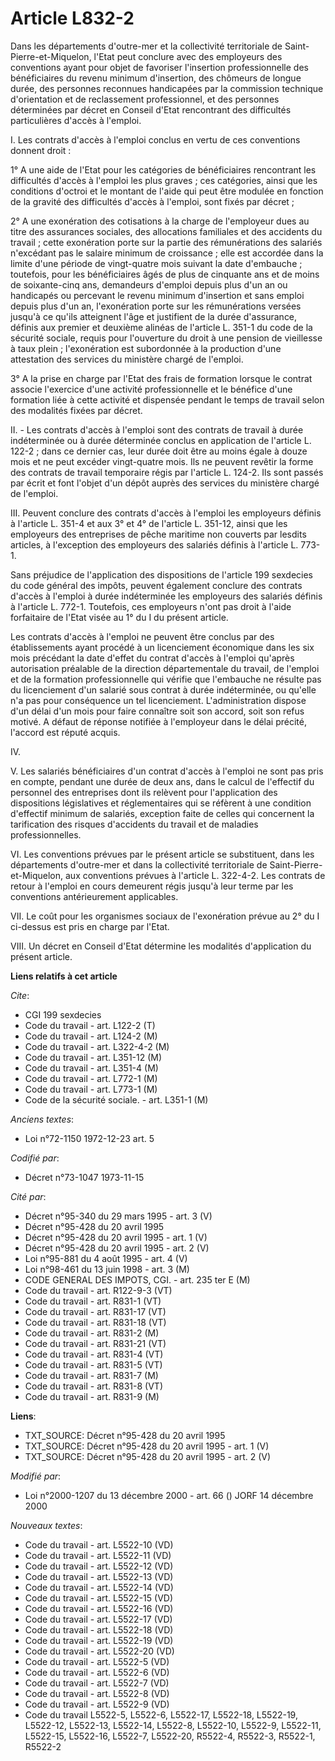 # Article L832-2

Dans les départements d'outre-mer et la collectivité territoriale de Saint-Pierre-et-Miquelon, l'Etat peut conclure avec des
employeurs des conventions ayant pour objet de favoriser l'insertion professionnelle des bénéficiaires du revenu minimum
d'insertion, des chômeurs de longue durée, des personnes reconnues handicapées par la commission technique d'orientation et
de reclassement professionnel, et des personnes déterminées par décret en Conseil d'Etat rencontrant des difficultés
particulières d'accès à l'emploi.

I.  Les contrats d'accès à l'emploi conclus en vertu de ces conventions donnent droit :

1° A une aide de l'Etat pour les catégories de bénéficiaires rencontrant les difficultés d'accès à l'emploi les plus graves ;
ces catégories, ainsi que les conditions d'octroi et le montant de l'aide qui peut être modulée en fonction de la gravité des
difficultés d'accès à l'emploi, sont fixés par décret ;

2° A une exonération des cotisations à la charge de l'employeur dues au titre des assurances sociales, des allocations
familiales et des accidents du travail ; cette exonération porte sur la partie des rémunérations des salariés n'excédant pas
le salaire minimum de croissance ; elle est accordée dans la limite d'une période de vingt-quatre mois suivant la date
d'embauche ; toutefois, pour les bénéficiaires âgés de plus de cinquante ans et de moins de soixante-cinq ans, demandeurs
d'emploi depuis plus d'un an ou handicapés ou percevant le revenu minimum d'insertion et sans emploi depuis plus d'un an,
l'exonération porte sur les rémunérations versées jusqu'à ce qu'ils atteignent l'âge et justifient de la durée d'assurance,
définis aux premier et deuxième alinéas de l'article L. 351-1 du code de la sécurité sociale, requis pour l'ouverture du
droit à une pension de vieillesse à taux plein ; l'exonération est subordonnée à la production d'une attestation des services
du ministère chargé de l'emploi.

3° A la prise en charge par l'Etat des frais de formation lorsque le contrat associe l'exercice d'une activité
professionnelle et le bénéfice d'une formation liée à cette activité et dispensée pendant le temps de travail selon des
modalités fixées par décret.

II. - Les contrats d'accès à l'emploi sont des contrats de travail à durée indéterminée ou à durée déterminée conclus en
application de l'article L. 122-2 ; dans ce dernier cas, leur durée doit être au moins égale à douze mois et ne peut excéder
vingt-quatre mois. Ils ne peuvent revêtir la forme des contrats de travail temporaire régis par l'article L. 124-2. Ils sont
passés par écrit et font l'objet d'un dépôt auprès des services du ministère chargé de l'emploi.

III.  Peuvent conclure des contrats d'accès à l'emploi les employeurs définis à l'article L. 351-4 et aux 3° et 4° de
l'article L. 351-12, ainsi que les employeurs des entreprises de pêche maritime non couverts par lesdits articles, à
l'exception des employeurs des salariés définis à l'article L. 773-1.

Sans préjudice de l'application des dispositions de l'article 199 sexdecies du code général des impôts, peuvent également
conclure des contrats d'accès à l'emploi à durée indéterminée les employeurs des salariés définis à l'article L. 772-1.
Toutefois, ces employeurs n'ont pas droit à l'aide forfaitaire de l'Etat visée au 1° du I du présent article.

Les contrats d'accès à l'emploi ne peuvent être conclus par des établissements ayant procédé à un licenciement économique
dans les six mois précédant la date d'effet du contrat d'accès à l'emploi qu'après autorisation préalable de la direction
départementale du travail, de l'emploi et de la formation professionnelle qui vérifie que l'embauche ne résulte pas du
licenciement d'un salarié sous contrat à durée indéterminée, ou qu'elle n'a pas pour conséquence un tel licenciement.
L'administration dispose d'un délai d'un mois pour faire connaître soit son accord, soit son refus motivé. A défaut de
réponse notifiée à l'employeur dans le délai précité, l'accord est réputé acquis.

IV.

V.  Les salariés bénéficiaires d'un contrat d'accès à l'emploi ne sont pas pris en compte, pendant une durée de deux ans,
dans le calcul de l'effectif du personnel des entreprises dont ils relèvent pour l'application des dispositions législatives
et réglementaires qui se réfèrent à une condition d'effectif minimum de salariés, exception faite de celles qui concernent la
tarification des risques d'accidents du travail et de maladies professionnelles.

VI.  Les conventions prévues par le présent article se substituent, dans les départements d'outre-mer et dans la collectivité
territoriale de Saint-Pierre-et-Miquelon, aux conventions prévues à l'article L. 322-4-2. Les contrats de retour à l'emploi
en cours demeurent régis jusqu'à leur terme par les conventions antérieurement applicables.

VII.  Le coût pour les organismes sociaux de l'exonération prévue au 2° du I ci-dessus est pris en charge par l'Etat.

VIII.  Un décret en Conseil d'Etat détermine les modalités d'application du présent article.

**Liens relatifs à cet article**

_Cite_:

  - CGI 199 sexdecies
  - Code du travail - art. L122-2 (T)
  - Code du travail - art. L124-2 (M)
  - Code du travail - art. L322-4-2 (M)
  - Code du travail - art. L351-12 (M)
  - Code du travail - art. L351-4 (M)
  - Code du travail - art. L772-1 (M)
  - Code du travail - art. L773-1 (M)
  - Code de la sécurité sociale. - art. L351-1 (M)

_Anciens textes_:

  - Loi n°72-1150 1972-12-23 art. 5

_Codifié par_:

  - Décret n°73-1047 1973-11-15

_Cité par_:

  - Décret n°95-340 du 29 mars 1995 - art. 3 (V)
  - Décret n°95-428 du 20 avril 1995
  - Décret n°95-428 du 20 avril 1995 - art. 1 (V)
  - Décret n°95-428 du 20 avril 1995 - art. 2 (V)
  - Loi n°95-881 du 4 août 1995 - art. 4 (V)
  - Loi n°98-461 du 13 juin 1998 - art. 3 (M)
  - CODE GENERAL DES IMPOTS, CGI. - art. 235 ter E (M)
  - Code du travail - art. R122-9-3 (VT)
  - Code du travail - art. R831-1 (VT)
  - Code du travail - art. R831-17 (VT)
  - Code du travail - art. R831-18 (VT)
  - Code du travail - art. R831-2 (M)
  - Code du travail - art. R831-21 (VT)
  - Code du travail - art. R831-4 (VT)
  - Code du travail - art. R831-5 (VT)
  - Code du travail - art. R831-7 (M)
  - Code du travail - art. R831-8 (VT)
  - Code du travail - art. R831-9 (M)

**Liens**:

  - TXT_SOURCE: Décret n°95-428 du 20 avril 1995
  - TXT_SOURCE: Décret n°95-428 du 20 avril 1995 - art. 1 (V)
  - TXT_SOURCE: Décret n°95-428 du 20 avril 1995 - art. 2 (V)

_Modifié par_:

  - Loi n°2000-1207 du 13 décembre 2000 - art. 66 () JORF 14 décembre 2000

_Nouveaux textes_:

  - Code du travail - art. L5522-10 (VD)
  - Code du travail - art. L5522-11 (VD)
  - Code du travail - art. L5522-12 (VD)
  - Code du travail - art. L5522-13 (VD)
  - Code du travail - art. L5522-14 (VD)
  - Code du travail - art. L5522-15 (VD)
  - Code du travail - art. L5522-16 (VD)
  - Code du travail - art. L5522-17 (VD)
  - Code du travail - art. L5522-18 (VD)
  - Code du travail - art. L5522-19 (VD)
  - Code du travail - art. L5522-20 (VD)
  - Code du travail - art. L5522-5 (VD)
  - Code du travail - art. L5522-6 (VD)
  - Code du travail - art. L5522-7 (VD)
  - Code du travail - art. L5522-8 (VD)
  - Code du travail - art. L5522-9 (VD)
  - Code du travail L5522-5, L5522-6, L5522-17, L5522-18, L5522-19, L5522-12, L5522-13, L5522-14, L5522-8, L5522-10, L5522-9, L5522-11, L5522-15, L5522-16, L5522-7, L5522-20, R5522-4, R5522-3, R5522-1, R5522-2
